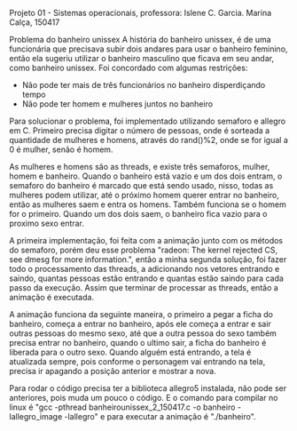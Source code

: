 Projeto 01 - Sistemas operacionais, professora: Islene C. Garcia.
Marina Calça, 150417

Problema do banheiro unissex
A história do banheiro unissex, é de uma funcionária que precisava subir dois andares para usar o banheiro feminino, então ela sugeriu utilizar o banheiro masculino que ficava em seu andar, como banheiro unissex. Foi concordado com algumas restrições:
- Não pode ter mais de três funcionários no banheiro disperdiçando tempo
- Não pode ter homem e mulheres juntos no banheiro

Para solucionar o problema, foi implementado utilizando semaforo e allegro em C.
Primeiro precisa digitar o número de pessoas, onde é sorteada a quantidade de mulheres e homens, através do rand()%2, onde se for igual a 0 é mulher, senão é homem.

As mulheres e homens são as threads, e existe três semaforos, mulher, homem e banheiro.
Quando o banheiro está vazio e um dos dois entram, o semaforo do banheiro é marcado que está sendo usado, nisso, todas as mulheres podem utilizar, até o próximo homem querer entrar no banheiro, então as mulheres saem e entra os homens. Também funciona se o homem for o primeiro. Quando um dos dois saem, o banheiro fica vazio para o proximo sexo entrar.

A primeira implementação, foi feita com a animação junto com os métodos do semaforo, porém deu esse problema "radeon: The kernel rejected CS, see dmesg for more information.", então  a minha segunda solução, foi fazer todo o processamento das threads, a adicionando nos vetores entrando e saindo, quantas pessoas estão entrando e quantas estão saindo para cada passo da execução.
Assim que terminar de processar as threads, então a animação é executada.

A animação funciona da seguinte maneira, o primeiro a pegar a ficha do banheiro, começa a entrar no banheiro, após ele começa a entrar e sair outras pessoas do mesmo sexo, até que a outra pessoa do sexo também precisa entrar no banheiro, quando o ultimo sair, a ficha do banheiro é liberada para o outro sexo. Quando alguém está entrando, a tela é atualizada sempre, pois conforme o personagem vai entrando na tela, precisa ir apagando a posição anterior e mostrar a nova.

Para rodar o código precisa ter a biblioteca allegro5 instalada, não pode ser anteriores, pois muda um pouco o código. E o comando para compilar no linux é "gcc -pthread banheirounissex_2_150417.c -o banheiro -lallegro_image -lallegro" e para executar a animação é "./banheiro".

